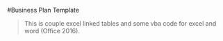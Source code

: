 #Business Plan Template
>This is couple excel linked tables and some vba code for excel and word (Office 2016).
